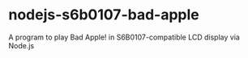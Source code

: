 # nodejs-s6b0107-bad-apple
A program to play Bad Apple! in S6B0107-compatible LCD display via Node.js
